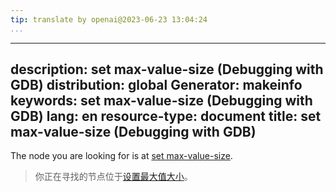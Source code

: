 ```yaml
---
tip: translate by openai@2023-06-23 13:04:24
...
```

---
description: set max-value-size (Debugging with GDB)
distribution: global
Generator: makeinfo
keywords: set max-value-size (Debugging with GDB)
lang: en
resource-type: document
title: set max-value-size (Debugging with GDB)
----------------------------------------------

The node you are looking for is at [set max-value-size](Value-Sizes.html#set-max_002dvalue_002dsize).

> 你正在寻找的节点位于[设置最大值大小](Value-Sizes.html#set-max_002dvalue_002dsize)。
